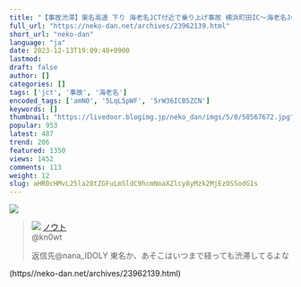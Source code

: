```yaml
---
title: "【事故渋滞】東名高速 下り 海老名JCT付近で乗り上げ事故 横浜町田IC〜海老名JCT 渋滞距離 8.0km 通過時間 40 分 "
full_url: "https://neko-dan.net/archives/23962139.html"
short_url: "neko-dan"
language: "ja"
date: 2023-12-13T19:09:48+0900
lastmod: 
draft: false
author: []
categories: []
tags: ['jct', '事故', '海老名']
encoded_tags: ['amN0', '5LqL5pWF', '5rW36ICB5ZCN']
keywords: []
thumbnail: "https://livedoor.blogimg.jp/neko_dan/imgs/5/8/58567672.jpg"
popular: 953
latest: 487
trend: 206
featured: 1350
views: 1452
comments: 113
weight: 12
slug: aHR0cHMvL25la28tZGFuLm5ldC9hcmNoaXZlcy8yMzk2MjEzOS5odG1s
---
```


![](https://livedoor.blogimg.jp/neko_dan/imgs/5/8/58567672.jpg)

<blockquote id='twibodyGnHQsLmw2g'> <p> <img src='https//livedoor.blogimg.jp/neko_dan/imgs/9/b/9be0324c.jpg'> <a href='https//twitter.com/kn0wt/status/1734864478632808474' target='_blank'>ノウト </a><br> @kn0wt </p> <p id='twitextGnHQsLmw2g'> 返信先@nana_IDOLY 東名か、あそこはいつまで経っても渋滞してるよな </p> <p> <a href='https//twitter.com/kn0wt/status/1734864478632808474' target='_blank'></a> </p> </blockquote> 

(https//neko-dan.net/archives/23962139.html)
